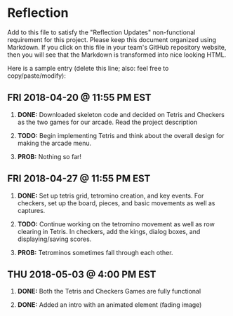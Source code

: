 # Reflection

Add to this file to satisfy the "Reflection Updates" non-functional requirement
for this project. Please keep this document organized using Markdown. If you
click on this file in your team's GitHub repository website, then you will see
that the Markdown is transformed into nice looking HTML. 

Here is a sample entry (delete this line; also: feel free to copy/paste/modify):

## FRI 2018-04-20 @ 11:55 PM EST

1. **DONE:** Downloaded skeleton code and decided on Tetris and Checkers as the 
   two games for our arcade. Read the project description

2. **TODO:** Begin implementing Tetris and think about the overall design for 
   making the arcade menu.

3. **PROB:** Nothing so far!

## FRI 2018-04-27 @ 11:55 PM EST

1. **DONE:** Set up tetris grid, tetromino creation, and key events. For checkers,
   set up the board, pieces, and basic movements as well as captures.

2. **TODO:** Continue working on the tetromino movement as well as row clearing in 
   Tetris. In checkers, add the kings, dialog boxes, and displaying/saving scores.

3. **PROB:** Tetrominos sometimes fall through each other.

## THU 2018-05-03 @ 4:00 PM EST

1. **DONE:** Both the Tetris and Checkers Games are fully functional

2. **DONE:** Added an intro with an animated element (fading image)
